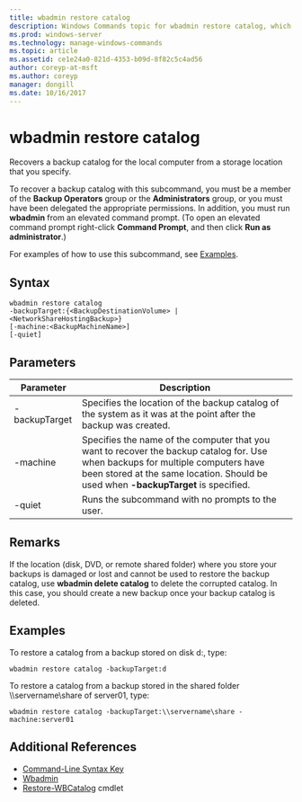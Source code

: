 ```yaml
---
title: wbadmin restore catalog
description: Windows Commands topic for wbadmin restore catalog, which recovers a backup catalog for the local computer from a storage location that you specify.
ms.prod: windows-server
ms.technology: manage-windows-commands
ms.topic: article
ms.assetid: ce1e24a0-821d-4353-b09d-8f82c5c4ad56
author: coreyp-at-msft
ms.author: coreyp
manager: dongill
ms.date: 10/16/2017
---
```


# wbadmin restore catalog



Recovers a backup catalog for the local computer from a storage location that you specify.

To recover a backup catalog with this subcommand, you must be a member of the **Backup Operators** group or the **Administrators** group, or you must have been delegated the appropriate permissions. In addition, you must run **wbadmin** from an elevated command prompt. (To open an elevated command prompt right-click **Command Prompt**, and then click **Run as administrator**.)

For examples of how to use this subcommand, see [Examples](#BKMK_examples).

## Syntax

```
wbadmin restore catalog
-backupTarget:{<BackupDestinationVolume> | <NetworkShareHostingBackup>}
[-machine:<BackupMachineName>]
[-quiet]
```

## Parameters

|Parameter|Description|
|---------|-----------|
|-backupTarget|Specifies the location of the backup catalog of the system as it was at the point after the backup was created.|
|-machine|Specifies the name of the computer that you want to recover the backup catalog for. Use when backups for multiple computers have been stored at the same location. Should be used when **-backupTarget** is specified.|
|-quiet|Runs the subcommand with no prompts to the user.|

## Remarks

If the location (disk, DVD, or remote shared folder) where you store your backups is damaged or lost and cannot be used to restore the backup catalog, use **wbadmin delete catalog** to delete the corrupted catalog. In this case, you should create a new backup once your backup catalog is deleted.

## <a name=BKMK_examples></a>Examples

To restore a catalog from a backup stored on disk d:, type:
```
wbadmin restore catalog -backupTarget:d
```
To restore a catalog from a backup stored in the shared folder \\\\servername\share of server01, type:
```
wbadmin restore catalog -backupTarget:\\servername\share -machine:server01
```

## Additional References

-   [Command-Line Syntax Key](command-line-syntax-key.md)
-   [Wbadmin](wbadmin.md)
-   [Restore-WBCatalog](https://technet.microsoft.com/library/jj902437.aspx) cmdlet